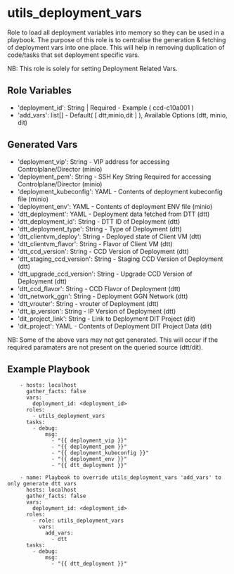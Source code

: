 utils_deployment_vars
=====================

Role to load all deployment variables into memory so they can be used in a playbook.
The purpose of this role is to centralise the generation & fetching of deployment vars into one place.
This will help in removing duplication of code/tasks that set deployment specific vars.

NB: This role is solely for setting Deployment Related Vars.

Role Variables
--------------
- 'deployment_id': String | Required - Example ( ccd-c10a001 )
- 'add_vars': list[] - Default( [ dtt,minio,dit ] ), Available Options (dtt, minio, dit)

Generated Vars
--------------
- 'deployment_vip': String - VIP address for accessing Controlplane/Director (minio)
- 'deployment_pem': String - SSH Key String Required for accessing Controlplane/Director (minio)
- 'deployment_kubeconfig': YAML - Contents of deployment kubeconfig file (minio)
- 'deployment_env': YAML - Contents of deployment ENV file (minio)
- 'dtt_deployment': YAML - Deployment data fetched from DTT (dtt)
- 'dtt_deployment_id': String - DTT ID of Deployment (dtt)
- 'dtt_deployment_type': String - Type of Deployment (dtt)
- 'dtt_clientvm_deploy': String - Deployed state of Client VM (dtt)
- 'dtt_clientvm_flavor': String - Flavor of Client VM (dtt)
- 'dtt_ccd_version': String - CCD Version of Deployment (dtt)
- 'dtt_staging_ccd_version': String - Staging CCD Version of Deployment (dtt)
- 'dtt_upgrade_ccd_version': String - Upgrade CCD Version of Deployment (dtt)
- 'dtt_ccd_flavor': String - CCD Flavor of Deployment (dtt)
- 'dtt_network_ggn': String - Deployment GGN Network (dtt)
- 'dtt_vrouter': String - vrouter of Deployment (dtt)
- 'dtt_ip_version': String - IP Version of Deployment (dtt)
- 'dit_project_link': String - Link to Deployment DIT Project (dit)
- 'dit_project': YAML - Contents of Deployment DIT Project Data (dit)

NB: Some of the above vars may not get generated.
    This will occur if the required paramaters are not present on the queried source (dtt/dit).

Example Playbook
----------------
```
    - hosts: localhost
      gather_facts: false
      vars:
        deployment_id: <deployment_id>
      roles:
        - utils_deployment_vars
      tasks:
        - debug:
            msg:
              - "{{ deployment_vip }}"
              - "{{ deployment_pem }}"
              - "{{ deployment_kubeconfig }}"
              - "{{ deployment_env }}"
              - "{{ dtt_deployment }}"
```
```
    - name: Playbook to override utils_deployment_vars 'add_vars' to only generate dtt vars
      hosts: localhost
      gather_facts: false
      vars:
        deployment_id: <deployment_id>
      roles:
        - role: utils_deployment_vars
          vars:
            add_vars:
              - dtt
      tasks:
        - debug:
            msg:
              - "{{ dtt_deployment }}"
```